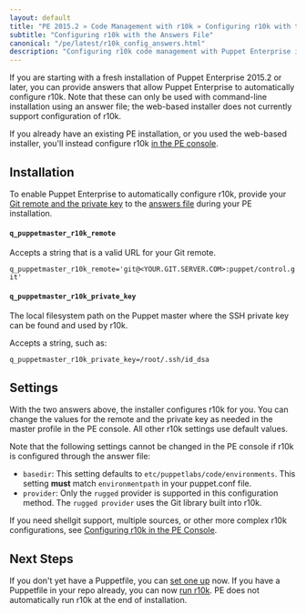 ```yaml
---
layout: default
title: "PE 2015.2 » Code Management with r10k » Configuring r10k with the Answers File"
subtitle: "Configuring r10k with the Answers File"
canonical: "/pe/latest/r10k_config_answers.html"
description: "Configuring r10k code management with Puppet Enterprise installation."
---
```


[environ_dir]: /puppet/latest/reference/environments_configuring.html
[install_prep]: ./r10k_install_prep.html
[config_console]: ./r10k_config_console.html
[puppetfile]: ./r10k_puppetfile.html
[run]: ./r10k_run.html
[r10kindex]: ./r10k.md
[puppetfile]: ./r10k_puppetfile.html
[answer_file]: ./install_automated.html

If you are starting with a fresh installation of Puppet Enterprise 2015.2 or later, you can provide answers that allow Puppet Enterprise to automatically configure r10k. Note that these can only be used with command-line installation using an answer file; the web-based installer does not currently support configuration of r10k.

If you already have an existing PE installation, or you used the web-based installer, you'll instead configure r10k [in the PE console][config_console].

## Installation

To enable Puppet Enterprise to automatically configure r10k, provide your [Git remote and the private key][install_prep] to the [answers file][answer_file] during your PE installation.

#### `q_puppetmaster_r10k_remote`

Accepts a string that is a valid URL for your Git remote.

`q_puppetmaster_r10k_remote='git@<YOUR.GIT.SERVER.COM>:puppet/control.git'`

#### `q_puppetmaster_r10k_private_key`

The local filesystem path on the Puppet master where the SSH private key can be found and used by r10k.

Accepts a string, such as:

`q_puppetmaster_r10k_private_key=/root/.ssh/id_dsa`

## Settings

With the two answers above, the installer configures r10k for you. You can change the values for the remote and the private key as needed in the master profile in the PE console. All other r10k settings use default values.

Note that the following settings cannot be changed in the PE console if r10k is configured through the answer file:

* `basedir`: This setting defaults to `etc/puppetlabs/code/environments`. This setting **must** match `environmentpath` in your puppet.conf file.
* `provider`: Only the `rugged` provider is supported in this configuration method. The `rugged provider` uses the Git library built into r10k. 

If you need shellgit support, multiple sources, or other more complex r10k configurations, see [Configuring r10k in the PE Console][config_console].

## Next Steps

If you don't yet have a Puppetfile, you can [set one up][puppetfile] now. If you have a Puppetfile in your repo already, you can now [run r10k][run]. PE does not automatically run r10k at the end of installation.